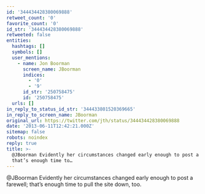 ```yaml
---
id: '344434428380069888'
retweet_count: '0'
favorite_count: '0'
id_str: '344434428380069888'
retweeted: false
entities:
  hashtags: []
  symbols: []
  user_mentions:
    - name: Jon Boorman
      screen_name: JBoorman
      indices:
        - '0'
        - '9'
      id_str: '250758475'
      id: '250758475'
  urls: []
in_reply_to_status_id_str: '344433801520369665'
in_reply_to_screen_name: JBoorman
original_url: https://twitter.com/jth/status/344434428380069888
date: '2013-06-11T12:42:21.000Z'
sitemap: false
robots: noindex
reply: true
title: >-
  @JBoorman Evidently her circumstances changed early enough to post a farewell;
  that’s enough time to…
---
```


@JBoorman Evidently her circumstances changed early enough to post a farewell; that’s enough time to pull the site down, too.